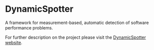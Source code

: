 DynamicSpotter
==============

A framework for measurement-based, automatic detection of software performance problems.

For further description on the project please visit the [DynamicSpotter website](http://sopeco.github.io/DynamicSpotter).



